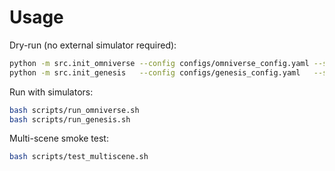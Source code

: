 # Usage

Dry-run (no external simulator required):
```bash
python -m src.init_omniverse --config configs/omniverse_config.yaml --scene configs/scenes/multi_object.yaml --dry-run
python -m src.init_genesis   --config configs/genesis_config.yaml   --scene configs/scenes/household.yaml   --dry-run
```

Run with simulators:
```bash
bash scripts/run_omniverse.sh
bash scripts/run_genesis.sh
```

Multi-scene smoke test:
```bash
bash scripts/test_multiscene.sh
```
